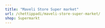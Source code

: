 ```yaml
---
title: "Maveli Store Super market"
url: /chettippadi/maveli-store-super-market/
shop: Supermarkt
---
```

